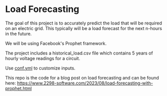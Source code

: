 # Load Forecasting 

The goal of this project is to accurately predict the load that will be required on an electric grid.
This typically will be a load forecast for the next n-hours in the future.

We will be using Facebook's Prophet framework.

The project includes a historical_load.csv file which contains 5 years of hourly voltage readings
for a circuit.

Use [conf.yml](src/main/conf.yml) to customize inputs.

This repo is the code for a blog post on load forecasting and can be found
here: https://www.2298-software.com/2023/08/load-forecasting-with-prophet.html
